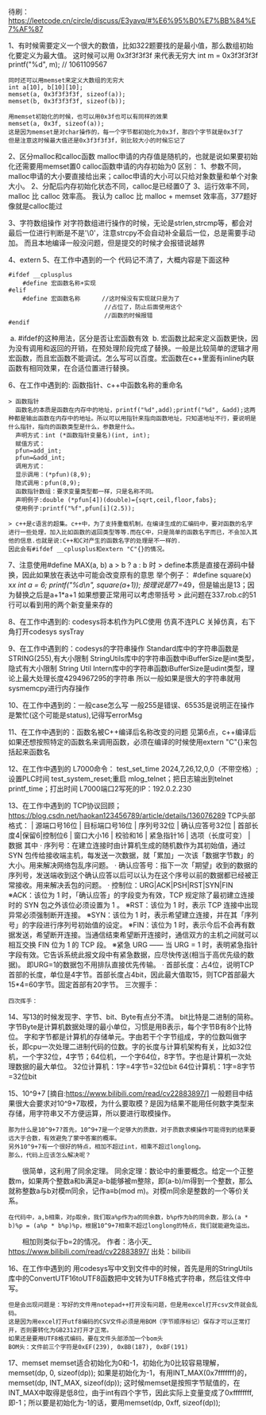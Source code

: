 待刷：https://leetcode.cn/circle/discuss/E3yavq/#%E6%95%B0%E7%BB%84%E7%AF%87

1、有时候需要定义一个很大的数值，比如322题要找的是最小值，那么数组初始化要定义为最大值。
    这时候可以用 0x3f3f3f3f 来代表无穷大
    int m = 0x3f3f3f3f
    printf("%d", m);    // 1061109567

    同时还可以用memset来定义大数组的无穷大
    int a[10], b[10][10];
    memset(a, 0x3f3f3f3f, sizeof(a));
    memset(b, 0x3f3f3f3f, sizeof(b));
    
    用memset初始化的时候，也可以用0x3f也可以有同样的效果
    memset(a, 0x3f, sizeof(a));
    这是因为memset是对char操作的，每一个字节都初始化为0x3f，那四个字节就是0x3f了
    但是注意这时候最大值还是0x3f3f3f3f，别比较大小的时候忘记了

2、区分malloc和calloc函数
    malloc申请的内存值是随机的，也就是说如果要初始化还需要用memset置0
    calloc函数申请的内存初始为0
    区别：
        1、参数不同，malloc申请的大小要直接给出来；calloc申请的大小可以只给对象数量和单个对象大小。
        2、分配后内存初始化状态不同，calloc是已经置0了
        3、运行效率不同，malloc 比 calloc 效率高。
           我认为 calloc 比 malloc + memset 效率高，377题好像就是calloc能过

3、字符数组操作
    对字符数组进行操作的时候，无论是strlen,strcmp等，都会对最后一位进行判断是不是'\0'，注意strcpy不会自动补全最后一位，总是需要手动加。
    而且本地编译一般没问题，但是提交的时候才会报错说越界

4、extern
5、在工作中遇到的一个
    代码记不清了，大概内容是下面这种

```
#ifdef __cplusplus
	#define 宏函数名称+实现
#elif
	#define 宏函数名称      //这时候没有实现就只是为了
                           //占位了，防止后面使用这个
                           //函数的时候报错
#endif
```

​    a. #ifdef的这种用法，区分是否让宏函数有效
​    b. 宏函数比起来定义函数更快，因为没有调用和返回的开销，在预处理阶段完成了替换。一般是比较简单的逻辑才用宏函数，而且宏函数不能调试。怎么写可以百度。
​    宏函数在c++里面有inline内联函数有相同效果，在合适位置进行替换。

6、在工作中遇到的: 函数指针、c++中函数名称的重命名

    > 函数指针
      函数名的本质是函数在内存中的地址，printf("%d",add);printf("%d", &add);这两种都是输出函数在内存中的地址。所以可以用指针来指向函数地址，只知道地址不行，要说明是什么指针，指向的函数类型是什么，参数是什么。
      声明方式：int (*函数指针变量名)(int, int);
      赋值方式：
      pfun=add_int;
      pfun=&add_int;
      调用方式：
      显示调用：(*pfun)(8,9);
      隐式调用：pfun(8,9);
      函数指针数组：要求变量类型都一样，只是名称不同。
      声明例子:double (*pfun[4])(double)={sqrt,ceil,floor,fabs};
      使用例子:printf("%f",pfun[i](2.5));

    > c++是c语言的超集。c++中，为了支持重载机制，在编译生成的汇编码中，要对函数的名字进行一些处理，加入比如函数的返回类型等等.而在C中，只是简单的函数名字而已，不会加入其他的信息.也就是说:C++和C对产生的函数名字的处理是不一样的.
    因此会有#ifdef __cplusplus和extern "C"{}的情况。

7、注意使用#define MAX(a, b) a > b ? a : b 时
    > define本质是直接在源码中替换，因此如果放在表达中可能会改变原有的意思
      举个例子： #define square(x) x*x
                int a = 6;
                printf("%d\n", square(a+1));
                按理说是7*7=49，但是输出是13；因为替换之后是a+1*a+1
                如果想要正常用可以考虑带括号
    > 此问题在337.rob.c的51行可以看到用的两个新变量来存的

8、在工作中遇到的: codesys将本机作为PLC使用
    仿真不连PLC
    关掉仿真，右下角打开codesys  sysTray

9、在工作中遇到的：codesys的字符串操作
    Standard库中的字符串函数是STRING(255),有大小限制
    StringUtils库中的字符串函数中iBufferSize是int类型，隐式有大小限制
    String Util Intern库中的字符串函数iBufferSize是udint类型，理论上最大处理长度4294967295的字符串
    所以一般如果是很大的字符串就用sysmemcpy进行内存操作

10、在工作中遇到的：一般case怎么写
    一般255是错误、65535是说明正在操作是繁忙(这个可能是status),记得写errorMsg

11、在工作中遇到的：函数名被C++编译后名称改变的问题
    见第6点，c++编译后如果还想按照特定的函数名来调用函数，必须在编译的时候使用extern "C"{}来包括起来函数名

12、在工作中遇到的
    L7000命令：
        test_set_time 2024,7,26,12,0,0（不带空格）;设置PLC时间
        test_system_reset;重启
        mlog_telnet；把日志输出到telnet
        printf_time；打出时间
        L7000端口2写死的IP：192.0.2.230

13、在工作中遇到的
    TCP协议回顾；https://blog.csdn.net/haokan123456789/article/details/136076289
        TCP头部格式：
        |  源端口号16位    |   目标端口号16位
        |                序列号32位
        |            确认应答号32位
        |  首部长度4|保留6|控制位6 |   窗口大小16
        |  校验和16        |   紧急指针16
        |  选项（长度可变）
        |  数据
        其中
        · 序列号：在建立连接时由计算机生成的随机数作为其初始值，通过 SYN 包传给接收端主机，每发送一次数据，就「累加」一次该「数据字节数」的大小。用来解决网络包乱序问题。
        · 确认应答号：指下一次「期望」收到的数据的序列号，发送端收到这个确认应答以后可以认为在这个序号以前的数据都已经被正常接收。用来解决丢包的问题。
        · 控制位：URG|ACK|PSH|RST|SYN|FIN
            ※ACK：该位为 1 时，「确认应答」的字段变为有效，TCP 规定除了最初建立连接时的 SYN 包之外该位必须设置为 1 。
            ※RST：该位为 1 时，表示 TCP 连接中出现异常必须强制断开连接。
            ※SYN：该位为 1 时，表示希望建立连接，并在其「序列号」的字段进行序列号初始值的设定。
            ※FIN：该位为 1 时，表示今后不会再有数据发送，希望断开连接。当通信结束希望断开连接时，通信双方的主机之间就可以相互交换 FIN 位为 1 的 TCP 段。
            ※紧急 URG —— 当 URG = 1 时，表明紧急指针字段有效。它告诉系统此报文段中有紧急数据，应尽快传送(相当于高优先级的数据)。 即URG=1的数据包不用排队直接优先传输。
        · 首部长度：占4位，说明TCP首部的长度，单位是4字节。首部长度占4bit，因此最大值取15，则TCP首部最大15*4=60字节。固定首部有20字节。
    三次握手：
        
    四次挥手：


14、写13的时候发现字、字节、bit、Byte有点分不清。
    bit比特是二进制的简称。
    字节Byte是计算机数据处理的最小单位，习惯是用B表示，每个字节B有8个比特位。
    字和字节都是计算机的存储单元。字由若干个字节组成，字的位数叫做字长，即cpu一次处理二进制代码的位数。字的长度与计算机架构有关，比如32位机，一个字32位，4字节；64位机，一个字64位，8字节。字也是计算机一次处理数据的最大单位。
    32位计算机：1字=4字节=32位bit
    64位计算机：1字=8字节=32位bit


15、10^9+7
    [摘自:https://www.bilibili.com/read/cv22883897/]
    一般题目中结果很大会要求对10^9+7取模，为什么要取模？是因为结果不能用任何数字类型来存储，用字符串又不方便运算，所以要进行取模操作。
    
    那为什么是10^9+7?首先，10^9+7是一个足够大的质数，对于质数求模操作可能得到的结果要远大于合数，有效避免了蒙中答案的概率。
    另外10^9+7有一个很好的特点，相加不超过int，相乘不超过longlong。
    那么，代码上应该怎么解决呢？

　　很简单，这利用了同余定理。
    同余定理：数论中的重要概念。给定一个正整数m，如果两个整数a和b满足a-b能够被m整除，即(a-b)/m得到一个整数，那么就称整数a与b对模m同余，记作a≡b(mod m)。对模m同余是整数的一个等价关系。

    在代码中，a,b相乘，对p取余，我们取a%p作为a的同余数，b%p作为b的同余数，那么(a * b)%p = (a%p * b%p)%p，根据10^9+7相乘不超过longlong的特点，我们就能避免溢出。

　　相加则类似于b=2的情况。
    作者：洛小天_ https://www.bilibili.com/read/cv22883897/ 出处：bilibili

16、在工作中遇到的
    用codesys写中文到文件中的时候，首先是用的StringUtils库中的ConvertUTF16toUTF8函数把中文转为UTF8格式字符串，然后往文件中写。
    
    但是会出现问题是：写好的文件用notepad++打开没有问题，但是用excel打开csv文件就会乱码。
    这是因为用excel打开utf8编码的CSV文件必须是用BOM（字节顺序标记）保存才可以正常打开，否则要转化为GB2312打开才正常。
    如果还是要用UTF8格式编码，要在文件头部添加一个bom头
    BOM头：文件前三个字符是0xEF(239), 0xBB(187), 0xBF(191)

17、memset
    memset适合初始化为0和-1，初始化为0比较容易理解，memset(dp, 0, sizeof(dp));
    如果是初始化为-1，有用INT_MAX(0x7fffffff)的，memset(dp, INT_MAX, sizeof(dp));
    这时候memset是按照字节赋值的，在INT_MAX中取得是低8位，由于int有四个字节，因此实际上变量变成了0xffffffff,即-1；所以要是初始化为-1的话，要用memset(dp, 0xff, sizeof(dp));